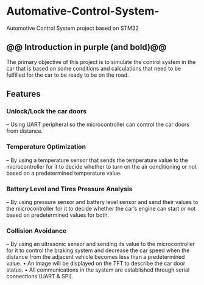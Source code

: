 # Automative-Control-System-
Automotive Control System project based on STM32
##  @@ Introduction in purple (and bold)@@
The primary objective of this project is to simulate the control system in the car that is based on some conditions and calculations that need to be fulfilled for the 
car to be ready to be on the road.
## Features
### __Unlock/Lock the car doors__
– Using UART peripheral so the microcontroller can control the car doors from distance.
### Temperature Optimization 
– By using a temperature sensor that sends the temperature value to the microcontroller for it to decide whether to turn on the air conditioning or not based on a predetermined temperature value.
### Battery Level and Tires Pressure Analysis 
– By using pressure sensor and battery level sensor and send their values to the microcontroller for it to decide whether the car’s engine can start or not based on predetermined values for both.
### Collision Avoidance
– By using an ultrasonic sensor and sending its value to 
the microcontroller for it to control the braking system and decrease the car speed when the distance from the adjacent vehicle becomes less than a predetermined value.
• An image will be displayed on the TFT to describe the car door status.
• All communications in the system are established through serial connections (UART & SPI). 


